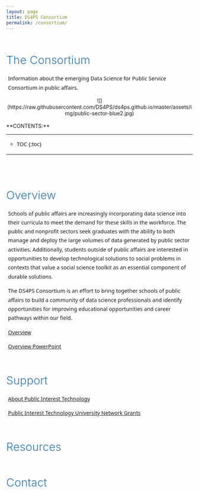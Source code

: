 ```yaml
---
layout: page
title: DS4PS Consortium
permalink: /consortium/
---
```




## The Consortium

Information about the emerging Data Science for Public Service Consortium in public affairs. 

<center>
![](https://raw.githubusercontent.com/DS4PS/ds4ps.github.io/master/assets/img/public-sector-blue2.jpg)
</center>


<br>
**CONTENTS:**

-----------------------

* TOC
{:toc}

-----------------------

<br>

 
 
 ## Overview 
 
Schools of public affairs are increasingly incorporating data science into their curricula to meet the demand for these skills in the workforce. The public and nonprofit sectors seek graduates with the ability to both manage and deploy the large volumes of data generated by public sector activities. Additionally, students outside of public affairs are interested in opportunities to develop technological solutions to social problems in contexts that value a social science toolkit as an essential component of durable solutions. 

The DS4PS Consortium is an effort to bring together schools of public affairs to build a community of data science professionals and identify opportunities for improving educational opportunities and career pathways within our field. 

 [Overview](assets/ds4ps-overview.pdf)
 
 [Overview PowerPoint](assets/ds4ps-overview-ppt)
 
 ## Support 
 
 [About Public Interest Technology](https://www.newamerica.org/pit/blog/what-public-interest-technology-revisiting-term-defines-our-work/)
 
 [Public Interest Technology University Network Grants](https://news.gsu.edu/2021/11/05/andrew-young-school-public-interest-technology-new-america-data-science-public-service/)
 
 
 ## Resources
 
 
 ## Contact
 
 
 
 
 

 
 
 
 
 
 
 
 








<style>
p, li {
     font-family:system-ui,-apple-system,"Segoe UI",Roboto,Helvetica,Arial,sans-serif;
     font-size:calc(0.85em + 0.25vw);
     font-weight:300;
     line-height:1.7;
     -webkit-font-smoothing:antialiased;
     -moz-osx-font-smoothing:grayscale;
     margin-left:1%;
     margin-right:0%;
    }  
h2{
  font-size:calc(2em + 0.25vw) !important;
  color: #337ab7;
  font-weight:300;
  margin-top:60px !important;
  margin-bottom:20px; 
  } 

h3{
  font-size:calc(1.4em + 0.25vw);
  font-weight:300;
  margin-top:20px !important;
  margin-bottom:10px;} 

ul {
  list-style-type: circle;
}  

#markdown-toc a {
  color: black;
  font-size:calc(0.65em + 0.25vw);
  line-height:1.0;
}  

#markdown-toc a:hover {
    color: black;
    text-decoration: none;
    font-weight: bold;
}
</style>  
  
